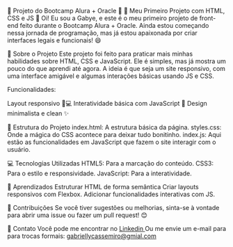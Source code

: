 🌟 Projeto do Bootcamp Alura + Oracle 🌟
🚀 Meu Primeiro Projeto com HTML, CSS e JS 🚀
Oi! Eu sou a Gabye, e este é o meu primeiro projeto de front-end feito durante o Bootcamp Alura + Oracle. Ainda estou começando nessa jornada de programação, mas já estou apaixonada por criar interfaces legais e funcionais! 😄

🎯 Sobre o Projeto
Este projeto foi feito para praticar mais minhas habilidades sobre HTML, CSS e JavaScript. Ele é simples, mas já mostra um pouco do que aprendi até agora.
A ideia é que seja um site responsivo, com uma interface amigável e algumas interações básicas usando JS e  CSS.

Funcionalidades:

Layout responsivo 📱💻
Interatividade básica com JavaScript 🎉
Design minimalista e clean ✨

📂 Estrutura do Projeto
index.html: A estrutura básica da página.
styles.css: Onde a mágica do CSS acontece para deixar tudo bonitinho.
index.js: Aqui estão as funcionalidades em JavaScript que fazem o site interagir com o usuário.

💻 Tecnologias Utilizadas
HTML5: Para a marcação do conteúdo.
CSS3: Para o estilo e responsividade.
JavaScript: Para a interatividade.

🌱 Aprendizados
Estruturar HTML de forma semântica
Criar layouts responsivos com Flexbox.
Adicionar funcionalidades interativas com JS.

🤝 Contribuições
Se você tiver sugestões ou melhorias, sinta-se à vontade para abrir uma issue ou fazer um pull request! 😊

📧 Contato
Você pode me encontrar no <a href="www.linkedin.com/in/gabrielly-cassemiro"> Linkedin </a> 
Ou me envie um e-mail para para trocas formais: gabriellycassemiro@gmial.com

